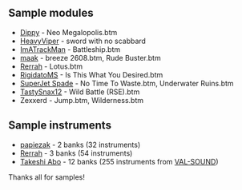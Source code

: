 ## Sample modules
- [Dippy] - Neo Megalopolis.btm
- [HeavyViper] - sword with no scabbard
- [ImATrackMan] - Battleship.btm
- [maak] - breeze 2608.btm, Rude Buster.btm
- [Rerrah] - Lotus.btm
- [RigidatoMS] - Is This What You Desired.btm
- [SuperJet Spade] - No Time To Waste.btm, Underwater Ruins.btm
- [TastySnax12] - Wild Battle (RSE).btm
- Zexxerd - Jump.btm, Wilderness.btm

## Sample instruments
- [papiezak] - 2 banks (32 instruments)
- [Rerrah] - 3 banks (54 instruments)
- [Takeshi Abo] - 12 banks (255 instruments from [VAL-SOUND](http://valsound.fc2web.com))

Thanks all for samples!

[Dippy]: https://www.youtube.com/channel/UCw2xCNQhuwpnfnf1-wfRefQ
[maak]: https://twitter.com/maakmusic
[papiezak]: https://github.com/papiezak
[SuperJet Spade]: https://twitter.com/SuperJetSpade
[RigidatoMS]: https://twitter.com/RigidatoMS
[ImATrackMan]: https://twitter.com/ImATrackMan
[Takeshi Abo]: https://twitter.com/valsound
[TastySnax12]: https://twitter.com/TastySnax12
[HeavyViper]: https://twitter.com/HeavyViper
[Rerrah]: https://github.com/rerrahkr
